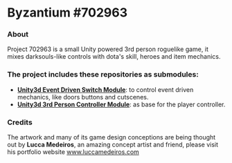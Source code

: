 # Byzantium #702963


### About
Project 702963 is a small Unity powered 3rd person roguelike game, it mixes darksouls-like controls with dota's skill, heroes and item mechanics.

### The project includes these repositories as submodules:
- [**Unity3d Event Driven Switch Module**](https://github.com/ThiagoDAraujoS/Unity3d-Event-Driven-Switch-Module): to control event driven mechanics, like doors buttons and cutscenes.
- [**Unity3d 3rd Person Controller Module**](https://github.com/ThiagoDAraujoS/Unity3d-3rd-Person-Controller-Module): as base for the player controller.


### Credits
The artwork and many of its game design conceptions are being thought out by **Lucca Medeiros**, an amazing concept artist and friend, please visit his portfolio website www.luccamedeiros.com
